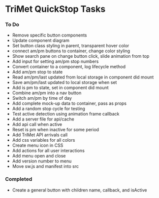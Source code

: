 # TriMet QuickStop Tasks
### To Do
* Remove specific button components
* Update component diagram
* Set button class styling in parent, transparent hover color
* connect am/pm buttons to container, change color styling
* Show search pane on change button click, slide animation from top
* Add input for setting am/pm stop numbers
* Convert container to a component, log lifecycle method
* Add am/pm stop to state
* Read am/pm/last updated from local storage in component did mount
* Save am/pm/last updated to local storage when set
* Add is pm to state, set in component did mount
* Combine am/pm into a nav button
* Switch am/pm by time of day
* Add complete mock-up data to container, pass as props
* Add a random stop cycle for testing
* Test active detection using animation frame callback
* Add a server file for api/cache
* Add api call when active
* Reset is pm when inactive for some period
* Add TriMet API arrivals call
* Add css variables for all colors
* Create menu icon in CSS
* Add actions for all user interactions
* Add menu open and close
* Add version number to menu
* Move sw.js and manifest into src
### Completed
* Create a general button with children name, callback, and isActive
